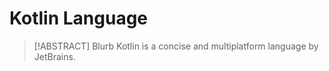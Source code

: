 # Kotlin Language

> [!ABSTRACT] Blurb
> Kotlin is a concise and multiplatform language by JetBrains.
